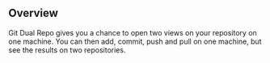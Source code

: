 ## Overview

Git Dual Repo gives you a chance to open two views on your repository on one machine. You can then add, commit, push and pull on one machine, but see the results on two repositories.
